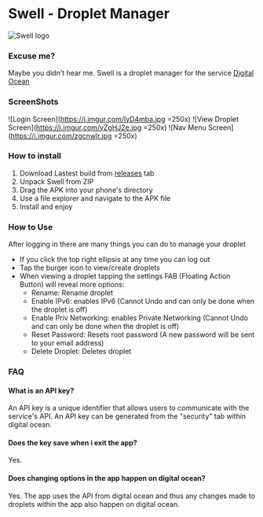 # Swell - Droplet Manager
![Swell logo](https://i.imgur.com/YtpYoPn.png)
### Excuse me?
Maybe you didn't hear me. Swell is a droplet manager for the service [Digital Ocean](https://www.digitalocean.com/)

### ScreenShots
![Login Screen](https://i.imgur.com/lyD4mba.jpg =250x)
![View Droplet Screen](https://i.imgur.com/yZgHJ2e.jpg =250x)
![Nav Menu Screen](https://i.imgur.com/zgcnwlr.jpg =250x)

### How to install
1. Download Lastest build from [releases](https://github.com/mrmelonson/Swell/releases) tab
2. Unpack Swell from ZIP
3. Drag the APK into your phone's directory
4. Use a file explorer and navigate to the APK file
5. Install and enjoy

### How to Use
After logging in there are many things you can do to manage your droplet
- If you click the top right ellipsis at any time you can log out
- Tap the burger icon to view/create droplets
- When viewing a droplet tapping the settings FAB (Floating Action Button) will reveal more options:
    - Rename: Rename droplet
    - Enable IPv6: enables IPv6 (Cannot Undo and can only be done when the droplet is off)
    - Enable Priv Networking: enables Private Networking (Cannot Undo and can only be done when the droplet is off)
    - Reset Password: Resets root password (A new password will be sent to your email address)
    - Delete Droplet: Deletes droplet

### FAQ
#### What is an API key?
An API key is a unique identifier that allows users to communicate with the service's API. An API key can be generated from the "security" tab within digital ocean.

#### Does the key save when i exit the app?
Yes.

#### Does changing options in the app happen on digital ocean?
Yes. The app uses the API from digital ocean and thus any changes made to droplets within the app also happen on digital ocean.
